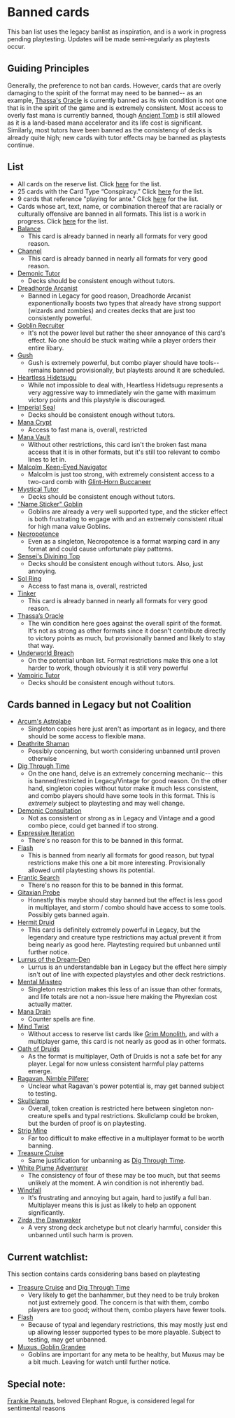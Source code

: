 # Banned cards
This ban list uses the legacy banlist as inspiration, and is a work in progress pending playtesting. Updates will be made semi-regularly as playtests occur. 

## Guiding Principles
Generally, the preference to not ban cards. However, cards that are overly damaging to the spirit of the format may need to be banned-- as an example, [Thassa's Oracle](https://scryfall.com/card/thb/73/thassas-oracle) is currently banned as its win condition is not one that is in the spirit of the game and is extremely consistent. Most access to overly fast mana is currently banned, though [Ancient Tomb](https://scryfall.com/card/uma/236/ancient-tomb) is still allowed as it is a land-based mana accelerator and its life cost is significant. Similarly, most tutors have been banned as the consistency of decks is already quite high; new cards with tutor effects may be banned as playtests continue.

## List
* All cards on the reserve list. Click [here](https://magic.wizards.com/en/news/announcements/official-reprint-policy) for the list.
* 25 cards with the Card Type “Conspiracy.” Click [here](https://gatherer.wizards.com/Pages/Search/Default.aspx?action=advanced&special=true&type=+%5b%22Conspiracy%22%5d) for the list.
* 9 cards that reference "playing for ante." Click [here](https://gatherer.wizards.com/Pages/Search/Default.aspx?action=advanced&text=+%5b%22%20ante.%22%5d) for the list.
* Cards whose art, text, name, or combination thereof that are racially or culturally offensive are banned in all formats. This list is a work in progress. Click [here](https://magic.wizards.com/en/news/announcements/depictions-racism-magic-2020-06-10) for the list.
* [Balance](https://scryfall.com/card/ema/2/balance)
	* This card is already banned in nearly all formats for very good reason.
* [Channel](https://scryfall.com/card/ima/157/channel)
	* This card is already banned in nearly all formats for very good reason.
* [Demonic Tutor](https://scryfall.com/card/cmm/150/demonic-tutor)
	* Decks should be consistent enough without tutors.
* [Dreadhorde Arcanist](https://scryfall.com/card/war/125/dreadhorde-arcanist)
	* Banned in Legacy for good reason, Dreadhorde Arcanist exponentionally boosts two types that already have strong support (wizards and zombies) and creates decks that are just too consistently powerful. 
* [Goblin Recruiter](https://scryfall.com/card/6ed/186/goblin-recruiter)
	* It's not the power level but rather the sheer annoyance of this card's effect. No one should be stuck waiting while a player orders their entire libary.
* [Gush](https://scryfall.com/card/jvc/27/gush)
	* Gush is extremely powerful, but combo player should have tools-- remains banned provisionally, but playtests around it are scheduled.
* [Heartless Hidetsugu](https://scryfall.com/card/cns/144/heartless-hidetsugu)
	* While not impossible to deal with, Heartless Hidetsugu represents a very aggressive way to immediately win the game with maximum victory points and this playstyle is discouraged. 
* [Imperial Seal](https://scryfall.com/card/2x2/354/imperial-seal)
	* Decks should be consistent enough without tutors.
* [Mana Crypt](https://scryfall.com/card/2xm/270/mana-crypt)
	* Access to fast mana is, overall, restricted
* [Mana Vault](https://scryfall.com/card/2x2/308/mana-vault)
	* Without other restrictions, this card isn't the broken fast mana access that it is in other formats, but it's still too relevant to combo lines to let in.
* [Malcolm, Keen-Eyed Navigator](https://scryfall.com/card/lcc/161/malcolm-keen-eyed-navigator)
	* Malcolm is just too strong, with extremely consistent access to a two-card comb with [Glint-Horn Buccaneer](https://scryfall.com/card/m20/141/glint-horn-buccaneer)
* [Mystical Tutor](https://scryfall.com/card/ema/62/mystical-tutor)
	* Decks should be consistent enough without tutors.
* ["Name Sticker" Goblin](https://scryfall.com/card/unf/107m/name-sticker-goblin)
	* Goblins are already a very well supported type, and the sticker effect is both frustrating to engage with and an extremely consistent ritual for high mana value Goblins.
* [Necropotence](https://scryfall.com/card/ima/98/necropotence)
	* Even as a singleton, Necropotence is a format warping card in any format and could cause unfortunate play patterns.
* [Sensei's Divining Top](https://scryfall.com/card/2x2/314/senseis-divining-top)
	* Decks should be consistent enough without tutors. Also, just annoying.
* [Sol Ring](https://scryfall.com/card/cmm/410/sol-ring)
	* Access to fast mana is, overall, restricted
* [Tinker](https://scryfall.com/card/ulg/45/tinker)
	* This card is already banned in nearly all formats for very good reason.
* [Thassa’s Oracle](https://scryfall.com/card/thb/73/thassas-oracle)
	* The win condition here goes against the overall spirit of the format. It's not as strong as other formats since it doesn't contribute directly to victory points as much, but provisionally banned and likely to stay that way.
* [Underworld Breach](https://scryfall.com/card/thb/161/underworld-breach)
	* On the potential unban list. Format restrictions make this one a lot harder to work, though obviously it is still very powerful
* [Vampiric Tutor](https://scryfall.com/card/cmr/156/vampiric-tutor)
	* Decks should be consistent enough without tutors. 

## Cards banned in Legacy but not Coalition
* [Arcum's Astrolabe](https://scryfall.com/card/mh1/220/arcums-astrolabe)
	* Singleton copies here just aren't as important as in legacy, and there should be some access to flexible mana.
* [Deathrite Shaman](https://scryfall.com/card/ema/215/deathrite-shaman)
	* Possibly concerning, but worth considering unbanned until proven otherwise
* [Dig Through Time](https://scryfall.com/card/ncc/219/dig-through-time)
	* On the one hand, delve is an extremely concerning mechanic-- this is banned/restricted in Legacy/Vintage for good reason. On the other hand, singleton copies without tutor make it much less consistent, and combo players should have some tools in this format. This is *extremely* subject to playtesting and may well change.
* [Demonic Consultation](https://scryfall.com/card/me2/85/demonic-consultation)
	* Not as consistent or strong as in Legacy and Vintage and a good combo piece, could get banned if too strong.
* [Expressive Iteration](https://scryfall.com/card/stx/186/expressive-iteration)
	* There's no reason for this to be banned in this format.
* [Flash](https://scryfall.com/card/a25/57/flash)
	* This is banned from nearly all formats for good reason, but typal restrictions make this one a bit more interesting. Provisionally allowed until playtesting shows its potential.
* [Frantic Search](https://scryfall.com/card/cmm/96/frantic-search)
	* There's no reason for this to be banned in this format.
* [Gitaxian Probe](https://scryfall.com/card/nph/35/gitaxian-probe)
	* Honestly this maybe should stay banned but the effect is less good in multiplayer, and storm / combo should have access to some tools. Possibly gets banned again.
* [Hermit Druid](https://scryfall.com/card/tpr/175/hermit-druid)
	* This card is definitely extremely powerful in Legacy, but the legendary and creature type restrictions may actual prevent it from being nearly as good here. Playtesting required but unbanned until further notice.
* [Lurrus of the Dream-Den](https://scryfall.com/card/iko/226/lurrus-of-the-dream-den)
	* Lurrus is an understandable ban in Legacy but the effect here simply isn't out of line with expected playstyles and other deck restrictions.
* [Mental Misstep](https://scryfall.com/card/nph/38/mental-misstep)
	* Singleton restriction makes this less of an issue than other formats, and life totals are not a non-issue here making the Phyrexian cost actually matter.
* [Mana Drain](https://scryfall.com/card/2x2/57/mana-drain)
	* Counter spells are fine.
* [Mind Twist](https://scryfall.com/card/me3/72/mind-twist)
	* Without access to reserve list cards like [Grim Monolith](https://scryfall.com/card/ulg/126/grim-monolith), and with a multiplayer game, this card is not nearly as good as in other formats.
* [Oath of Druids](https://scryfall.com/card/c16/159/oath-of-druids)
	* As the format is multiplayer, Oath of Druids is not a safe bet for any player. Legal for now unless consistent harmful play patterns emerge.
* [Ragavan, Nimble Pilferer](https://scryfall.com/card/mh2/138/ragavan-nimble-pilferer)
	* Unclear what Ragavan's power potential is, may get banned subject to testing.
* [Skullclamp](https://scryfall.com/card/moc/379/skullclamp)
	* Overall, token creation is restricted here between singleton non-creature spells and typal restrictions. Skullclamp could be broken, but the burden of proof is on playtesting.
* [Strip Mine](https://scryfall.com/card/vma/316/strip-mine)
	* Far too difficult to make effective in a multiplayer format to be worth banning.
* [Treasure Cruise](https://scryfall.com/card/ncc/237/treasure-cruise)
	* Same justification for unbanning as [Dig Through Time](https://scryfall.com/card/ncc/219/dig-through-time).
* [White Plume Adventurer](https://scryfall.com/card/clb/49/white-plume-adventurer)
	* The consistency of four of these may be too much, but that seems unlikely at the moment. A win condition is not inherently bad.
* [Windfall](https://scryfall.com/card/cmm/859/windfall)
	* It's frustrating and annoying but again, hard to justify a full ban. Multiplayer means this is just as likely to help an opponent significantly.
* [Zirda, the Dawnwaker](https://scryfall.com/card/iko/233/zirda-the-dawnwaker)
	* A very strong deck archetype but not clearly harmful, consider this unbanned until such harm is proven.

## Current watchlist:
This section contains cards considering bans based on playtesting
* [Treasure Cruise](https://scryfall.com/card/ncc/237/treasure-cruise) and [Dig Through Time](https://scryfall.com/card/ncc/219/dig-through-time)
	* Very likely to get the banhammer, but they need to be truly broken not just extremely good. The concern is that with them, combo players are too good; without them, combo players have fewer tools.
* [Flash](https://scryfall.com/card/a25/57/flash)
	* Because of typal and legendary restrictions, this may mostly just end up allowing lesser supported types to be more playable. Subject to testing, may get unbanned.
* [Muxus, Goblin Grandee](https://scryfall.com/card/jmp/24/muxus-goblin-grandee)
	* Goblins are important for any meta to be healthy, but Muxus may be a bit much. Leaving for watch until further notice.

## Special note:
[Frankie Peanuts](https://scryfall.com/card/und/5/frankie-peanuts), beloved Elephant Rogue, is considered legal for sentimental reasons
